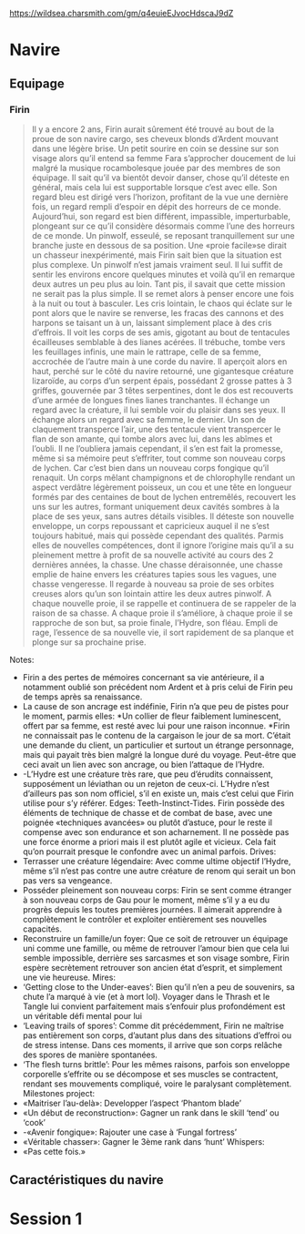 https://wildsea.charsmith.com/gm/q4euieEJvocHdscaJ9dZ

# Navire
## Equipage
### Firin
> Il y a encore 2 ans, Firin aurait sûrement été trouvé au bout de la proue de son navire cargo, ses cheveux blonds d’Ardent mouvant dans une légère brise. Un petit sourire en coin se dessine sur son visage alors qu’il entend sa femme Fara s’approcher doucement de lui malgré la musique rocambolesque jouée par des membres de son équipage. Il sait qu’il va bientôt devoir danser, chose qu’il déteste en général, mais cela lui est supportable lorsque c’est avec elle. Son regard bleu est dirigé vers l’horizon, profitant de la vue une dernière fois, un regard rempli d’espoir en dépit des horreurs de ce monde. 
> Aujourd’hui, son regard est bien différent, impassible, imperturbable, plongeant sur ce qu’il considère désormais comme l’une des horreurs de ce monde. Un pinwolf, esseulé, se reposant tranquillement sur une branche juste en dessous de sa position. Une «proie facile»se dirait un chasseur inexpérimenté, mais Firin sait bien que la situation est plus complexe. Un pinwolf n’est jamais vraiment seul. Il lui suffit de sentir les environs encore quelques minutes et voilà qu’il en remarque deux autres un peu plus au loin. Tant pis, il savait que cette mission ne serait pas la plus simple. Il se remet alors à penser encore une fois à la nuit ou tout à basculer. Les cris lointain, le chaos qui éclate sur le pont alors que le navire se renverse, les fracas des cannons et des harpons se taisant un à un, laissant simplement place à des cris d’effrois. Il voit les corps de ses amis, gigotant au bout de tentacules écailleuses semblable à des lianes acérées. Il trébuche, tombe vers les feuillages infinis, une main le rattrape, celle de sa femme, accrochée de l’autre main à une corde du navire. Il aperçoit alors en haut, perché sur le côté du navire retourné, une gigantesque créature lizaroïde, au corps d’un serpent épais, possédant 2 grosse pattes à 3 griffes, gouvernée par 3 têtes serpentines, dont le dos est recouverts d’une armée de longues fines lianes tranchantes. Il échange un regard avec la créature, il lui semble voir du plaisir dans ses yeux. Il échange alors un regard avec sa femme, le dernier. Un son de claquement transperce l’air, une des tentacule vient transpercer le flan de son amante, qui tombe alors avec lui, dans les abîmes et l’oubli. Il ne l’oubliera jamais cependant, il s’en est fait la promesse, même si sa mémoire peut s’effriter, tout comme son nouveau corps de lychen. 
> Car c’est bien dans un nouveau corps fongique qu’il renaquit. Un corps mêlant champignons et de chlorophylle rendant un aspect verdâtre légèrement poisseux, un cou et une tête en longueur formés par des centaines de bout de lychen entremêlés, recouvert les uns sur les autres, formant uniquement deux cavités sombres à la place de ses yeux, sans autres détails visibles. Il déteste son nouvelle enveloppe, un corps repoussant et capricieux auquel il ne s’est toujours habitué, mais qui possède cependant des qualités. Parmis elles de nouvelles compétences, dont il ignore l’origine mais qu’il a su pleinement mettre à profit de sa nouvelle activité au cours des 2 dernières années, la chasse. Une chasse déraisonnée, une chasse emplie de haine envers les créatures tapies sous les vagues, une chasse vengeresse. 
> Il regarde à nouveau sa proie de ses orbites creuses alors qu’un son lointain attire les deux autres pinwolf. A chaque nouvelle proie, il se rappelle et continuera de se rappeler de la raison de sa chasse. A chaque proie il s’améliore, à chaque proie il se rapproche de son but, sa proie finale, l’Hydre, son fléau. Empli de rage, l’essence de sa nouvelle vie, il sort rapidement de sa planque et plonge sur sa prochaine prise.

Notes: 
- Firin a des pertes de mémoires concernant sa vie antérieure, il a notamment oublié son précédent nom Ardent et à pris celui de Firin peu de temps après sa renaissance. 
- La cause de son ancrage est indéfinie, Firin n’a que peu de pistes pour le moment, parmis elles: *Un collier de fleur faiblement luminescent, offert par sa femme, est resté avec lui pour une raison inconnue. *Firin ne connaissait pas le contenu de la cargaison le jour de sa mort. C’était une demande du client, un particulier et surtout un étrange personnage, mais qui payait très bien malgré la longue duré du voyage. Peut-être que ceci avait un lien avec son ancrage, ou bien l’attaque de l’Hydre. 
- -L’Hydre est une créature très rare, que peu d’érudits connaissent, supposément un léviathan ou un rejeton de ceux-ci. L’Hydre n’est d’ailleurs pas son nom officiel, s’il en existe un, mais c’est celui que Firin utilise pour s’y référer. 
Edges: 
	Teeth-Instinct-Tides. Firin possède des éléments de technique de chasse et de combat de base, avec une poignée «techniques avancées» ou plutôt d’astuce, pour le reste il compense avec son endurance et son acharnement. Il ne possède pas une force énorme a priori mais il est plutôt agile et vicieux. Cela fait qu’on pourrait presque le confondre avec un animal parfois.
Drives: 
- Terrasser une créature légendaire: Avec comme ultime objectif l’Hydre, même s’il n’est pas contre une autre créature de renom qui serait un bon pas vers sa vengeance. 
- Posséder pleinement son nouveau corps: Firin se sent comme étranger à son nouveau corps de Gau pour le moment, même s’il y a eu du progrès depuis les toutes premières journées. Il aimerait apprendre à complètement le contrôler et exploiter entièrement ses nouvelles capacités. 
- Reconstruire un famille/un foyer: Que ce soit de retrouver un équipage uni comme une famille, ou même de retrouver l’amour bien que cela lui semble impossible, derrière ses sarcasmes et son visage sombre, Firin espère secrètement retrouver son ancien état d’esprit, et simplement une vie heureuse. 
Mires: 
- ‘Getting close to the Under-eaves’: Bien qu’il n’en a peu de souvenirs, sa chute l’a marqué à vie (et à mort lol). Voyager dans le Thrash et le Tangle lui convient parfaitement mais s’enfouir plus profondément est un véritable défi mental pour lui 
- ‘Leaving trails of spores’: Comme dit précédemment, Firin ne maîtrise pas entièrement son corps, d’autant plus dans des situations d’effroi ou de stress intense. Dans ces moments, il arrive que son corps relâche des spores de manière spontanées. 
- ‘The flesh turns brittle’: Pour les mêmes raisons, parfois son enveloppe corporelle s’effrite ou se décompose et ses muscles se contractent, rendant ses mouvements compliqué, voire le paralysant complètement. 
Milestones project: 
- «Maitriser l’au-delà»: Developper l’aspect ‘Phantom blade’ 
- «Un début de reconstruction»: Gagner un rank dans le skill ‘tend’ ou ‘cook’ 
- -«Avenir fongique»: Rajouter une case à ‘Fungal fortress’ 
- «Véritable chasser»: Gagner le 3ème rank dans ‘hunt’ 
Whispers: 
- «Pas cette fois.»

## Caractéristiques du navire

# Session 1
